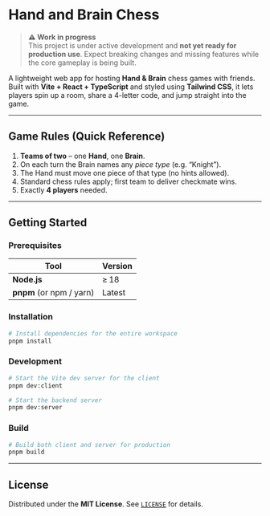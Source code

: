 # Hand and Brain Chess

> **⚠️ Work in progress**  
> This project is under active development and **not yet ready for production use**. Expect breaking changes and missing features while the core gameplay is being built.

A lightweight web app for hosting **Hand & Brain** chess games with friends. Built with **Vite + React + TypeScript** and styled using **Tailwind CSS**, it lets players spin up a room, share a 4-letter code, and jump straight into the game.

---

## Game Rules (Quick Reference)

1. **Teams of two** – one **Hand**, one **Brain**.
2. On each turn the Brain names any _piece type_ (e.g. “Knight”).
3. The Hand must move one piece of that type (no hints allowed).
4. Standard chess rules apply; first team to deliver checkmate wins.
5. Exactly **4 players** needed.

---

## Getting Started

### Prerequisites

| Tool                     | Version |
| ------------------------ | ------- |
| **Node.js**              | ≥ 18    |
| **pnpm** (or npm / yarn) | Latest  |

### Installation

```bash
# Install dependencies for the entire workspace
pnpm install
```

### Development

```bash
# Start the Vite dev server for the client
pnpm dev:client

# Start the backend server
pnpm dev:server
```

### Build

```bash
# Build both client and server for production
pnpm build
```

---

## License

Distributed under the **MIT License**. See [`LICENSE`](LICENSE) for details.
